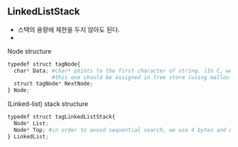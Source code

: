 ## LinkedListStack
> 

* 스택의 용량에 제한을 두지 않아도 된다.
* 



Node structure
```Python
typedef struct tagNode{
  char* Data; #char* points to the first character of string. (In C, we can use pointer like a string)
              #this one should be assigned in free store (using malloc(strlen(Data)+1)
  struct tagNode* NextNode;
} Node;
```

(Linked-list) stack structure
```Python
typedef struct tagLinkedListStack{
  Node* List;
  Node* Top; #in order to avoid sequential search, we use 4 bytes and use pointer "Top"
} LinkedList;
```
